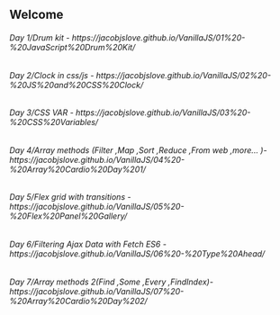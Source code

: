 ## Welcome

<h6> Day 1/Drum kit - https://jacobjslove.github.io/VanillaJS/01%20-%20JavaScript%20Drum%20Kit/ </h6>
<h6> Day 2/Clock in css/js - https://jacobjslove.github.io/VanillaJS/02%20-%20JS%20and%20CSS%20Clock/ </h6>
<h6> Day 3/CSS VAR - https://jacobjslove.github.io/VanillaJS/03%20-%20CSS%20Variables/ </h6>
<h6> Day 4/Array methods (Filter ,Map ,Sort ,Reduce ,From web ,more... )- https://jacobjslove.github.io/VanillaJS/04%20-%20Array%20Cardio%20Day%201/ </h6>
<h6> Day 5/Flex grid with transitions - https://jacobjslove.github.io/VanillaJS/05%20-%20Flex%20Panel%20Gallery/ </h6>
<h6> Day 6/Filtering Ajax Data with Fetch ES6 - https://jacobjslove.github.io/VanillaJS/06%20-%20Type%20Ahead/ </h6>
<h6> Day 7/Array methods 2(Find ,Some ,Every ,FindIndex)- https://jacobjslove.github.io/VanillaJS/07%20-%20Array%20Cardio%20Day%202/ </h6>

